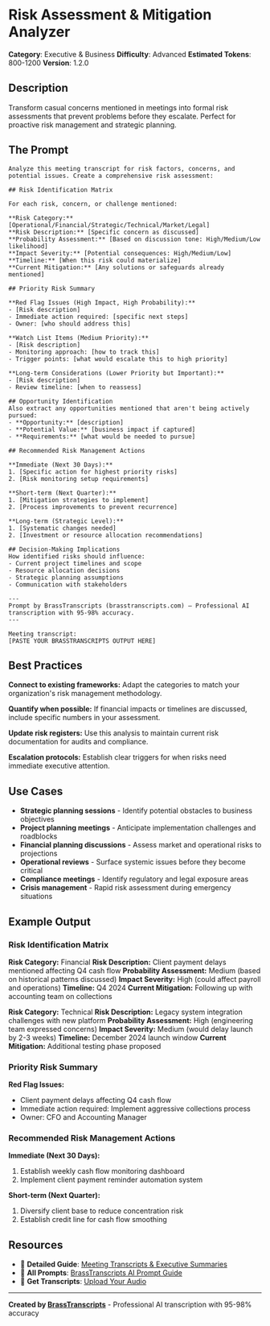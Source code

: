 # Risk Assessment & Mitigation Analyzer

**Category**: Executive & Business
**Difficulty**: Advanced
**Estimated Tokens**: 800-1200
**Version**: 1.2.0

## Description

Transform casual concerns mentioned in meetings into formal risk assessments that prevent problems before they escalate. Perfect for proactive risk management and strategic planning.

## The Prompt

```text
Analyze this meeting transcript for risk factors, concerns, and potential issues. Create a comprehensive risk assessment:

## Risk Identification Matrix

For each risk, concern, or challenge mentioned:

**Risk Category:** [Operational/Financial/Strategic/Technical/Market/Legal]
**Risk Description:** [Specific concern as discussed]
**Probability Assessment:** [Based on discussion tone: High/Medium/Low likelihood]
**Impact Severity:** [Potential consequences: High/Medium/Low]
**Timeline:** [When this risk could materialize]
**Current Mitigation:** [Any solutions or safeguards already mentioned]

## Priority Risk Summary

**Red Flag Issues (High Impact, High Probability):**
- [Risk description]
- Immediate action required: [specific next steps]
- Owner: [who should address this]

**Watch List Items (Medium Priority):**
- [Risk description]
- Monitoring approach: [how to track this]
- Trigger points: [what would escalate this to high priority]

**Long-term Considerations (Lower Priority but Important):**
- [Risk description]
- Review timeline: [when to reassess]

## Opportunity Identification
Also extract any opportunities mentioned that aren't being actively pursued:
- **Opportunity:** [description]
- **Potential Value:** [business impact if captured]
- **Requirements:** [what would be needed to pursue]

## Recommended Risk Management Actions

**Immediate (Next 30 Days):**
1. [Specific action for highest priority risks]
2. [Risk monitoring setup requirements]

**Short-term (Next Quarter):**
1. [Mitigation strategies to implement]
2. [Process improvements to prevent recurrence]

**Long-term (Strategic Level):**
1. [Systematic changes needed]
2. [Investment or resource allocation recommendations]

## Decision-Making Implications
How identified risks should influence:
- Current project timelines and scope
- Resource allocation decisions
- Strategic planning assumptions
- Communication with stakeholders

---
Prompt by BrassTranscripts (brasstranscripts.com) – Professional AI transcription with 95-98% accuracy.
---

Meeting transcript:
[PASTE YOUR BRASSTRANSCRIPTS OUTPUT HERE]
```

## Best Practices

**Connect to existing frameworks:** Adapt the categories to match your organization's risk management methodology.

**Quantify when possible:** If financial impacts or timelines are discussed, include specific numbers in your assessment.

**Update risk registers:** Use this analysis to maintain current risk documentation for audits and compliance.

**Escalation protocols:** Establish clear triggers for when risks need immediate executive attention.

## Use Cases

- **Strategic planning sessions** - Identify potential obstacles to business objectives
- **Project planning meetings** - Anticipate implementation challenges and roadblocks
- **Financial planning discussions** - Assess market and operational risks to projections
- **Operational reviews** - Surface systemic issues before they become critical
- **Compliance meetings** - Identify regulatory and legal exposure areas
- **Crisis management** - Rapid risk assessment during emergency situations

## Example Output

### Risk Identification Matrix

**Risk Category:** Financial
**Risk Description:** Client payment delays mentioned affecting Q4 cash flow
**Probability Assessment:** Medium (based on historical patterns discussed)
**Impact Severity:** High (could affect payroll and operations)
**Timeline:** Q4 2024
**Current Mitigation:** Following up with accounting team on collections

**Risk Category:** Technical
**Risk Description:** Legacy system integration challenges with new platform
**Probability Assessment:** High (engineering team expressed concerns)
**Impact Severity:** Medium (would delay launch by 2-3 weeks)
**Timeline:** December 2024 launch window
**Current Mitigation:** Additional testing phase proposed

### Priority Risk Summary

**Red Flag Issues:**
- Client payment delays affecting Q4 cash flow
- Immediate action required: Implement aggressive collections process
- Owner: CFO and Accounting Manager

### Recommended Risk Management Actions

**Immediate (Next 30 Days):**
1. Establish weekly cash flow monitoring dashboard
2. Implement client payment reminder automation system

**Short-term (Next Quarter):**
1. Diversify client base to reduce concentration risk
2. Establish credit line for cash flow smoothing

## Resources

- 📖 **Detailed Guide**: [Meeting Transcripts & Executive Summaries](https://brasstranscripts.com/blog/meeting-transcripts-executive-summaries-ai-prompts#prompt-3-risk-assessment--mitigation-analyzer)
- 🎯 **All Prompts**: [BrassTranscripts AI Prompt Guide](https://brasstranscripts.com/ai-prompt-guide)
- 🎤 **Get Transcripts**: [Upload Your Audio](https://brasstranscripts.com/upload)

---

**Created by [BrassTranscripts](https://brasstranscripts.com)** - Professional AI transcription with 95-98% accuracy